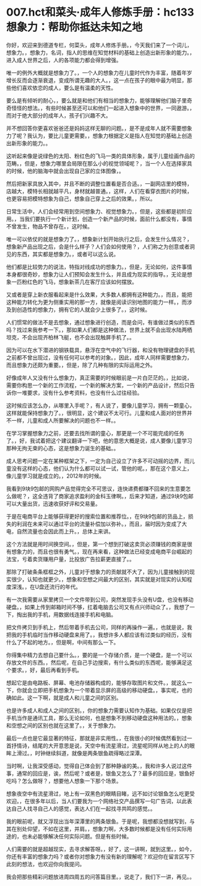 # 007.hct和菜头·成年人修炼手册：hc133 想象力：帮助你抵达未知之地

你好，欢迎来到德道专栏，何菜头，成年人修炼手册。，今天我们来了一个词儿，想象力。，想象力，名词，指人的思维在知觉材料的基础上创造出新形象的能力。，进入成人世界之后，人的各项能力都会得到增强。

唯一的例外大概就是想象力了。，一个人的想象力在儿童时代作为丰富，随着年岁增长反而会逐渐衰退，变成所谓无趣的大人。，这一点在孩子的眼中最为明显，那些他们喜欢依恋的成人，要么是有温柔的天性。

要么是有倾听的耐心，，要么就是和他们有相当的想象力，能够理解他们脑子里奇奇怪怪的想法。，有些时候甚至还可以和他们一起进入想象中的世界，一同遨游。，而对于绝大部分的成年人，孩子们兴趣不大。

并不想回答你更喜欢爸爸还是妈妈这样无聊的问题。，是不是成年人就不需要想象力了呢？我认为，要比儿童更需要。，想象力根据定义是指人在知觉的基础上创造出新形象的能力。。

这听起来像是说绿色的太阳、粉红色的飞马一类的具体形象，属于儿童绘画作品的范畴。，但是，想象力哪里会局限在那么小的视觉领域呢？，当一个人在选择家具的时候，他的脑海中就会出现自己家的立体图像，。

然后把新家具放入其中，并且不断的调整位置看是否合适。，一副网店里的模特，店越大，模特长相就越平凡，身材就越普通。，这样，人们在看穿衣图片的时候，也更容易把模特想象为自己，想象自己穿上之后的效果。，所以。

日常生活中，人们会经常用到空间想象力、视觉想象力。，但是，这些都是初阶应用。，当我们要执行一个新计划，创造一个新产品的时候，面前什么都没有，事情不曾发生，物品不曾存在。，这时候。

唯一可以依仗的就是想象力了。，想象新计划开始执行之后，会发生什么情况？，想象新产品出现之后，会是什么样子？人们会如何使用？，人们称之为创意或者洞见的东西，其实都是想象力。，或者可以这么说。

他们都是比较势力的说法，特指对线成功的想象力。，但是，无论如何，这件事情本身都很奇妙，想象力让人们预知会发生什么，并且成为现实的指导。，无论是想象一匹粉红色的飞马，想象新茶几在客厅应该如何摆放。

又或者是穿上新衣服看起来是什么效果，大多数人都拥有这种能力。，而且，能把这种能力转化为更为侧重实用的那一方，就像是阅读识别地图的能力一样。，而涉及到创造性的想象力，拥有它的人就会少上很多了。，这时候。

人们惯常的做法不是去想象，通过想象进行创造，而是会问，有谁做过类似的东西吗？找过来我参考一下。，那如果人们都是这种做法，世界上就不会出现水陆两栖坦克，不会出现齐柏林飞艇，也不会出现触屏手机了。。

因为可以在水下潜进的钢铁载具，悬浮在空气中的飞行器，和没有物理键盘的手机之前都不曾出现过，没有任何可以参考的对象。，因此，成年人同样需要想象力，而且想象力还颇为重要。，但是，除了几种有限的实际运用之外。

好像成年人又没有什么想象力，真正需要的时候眼前是一片白茫茫的。，比如说，需要你构思一个新的工作流程，一个新的解决方案，一个新的产品设计，然后只告诉你一堆要求，没有什么参考资料，也没有什么过往经验。

这时候应该怎么办，从哪里入手呢？，有人说了，要像儿童学习，拥有一颗童心，这样就能保持想象力了。，很明显，这个建议不太可行。儿童和成人面对的世界并不一样，儿童和成人所要解决的问题也不一样。。

在学习掌握想象力之前，还要去找所谓的童心，那更是一个不可能完成的任务了。，好，我试着把这个建议翻译一下吧，他的意思大概是说，成人要像儿童学习那种无拘无束的心态，这是想象力诞生的基础。。

成人思考问题一定在某种框架之下，一定为自己设立了许多不可动摇的边界，而儿童没有这样的心态，他们认为什么都可以试一试，管他的呢。，那在这个意义上，像儿童学习就是成立的。，2012年的时候。

我看到9块9包邮的网购产品觉得完全不可思议，连快递费都赚不回来的生意要怎么做呢？，这全违背了商家追求盈利的金科玉律啊。，后来才知道，通过9块9包邮可以大量出货，迅速收获好评和交易量。

于是在电商平台上能够获得更好的搜索位置和推荐位。，在9块9包邮的货品上，损失的利润在未来可以通过平台的流量补偿加以弥补。，而且，届时因为变成了大电，自然流量也会因此而上升。，总体上来讲。

这个方法就是用时间换空间。，但是，第一个想到打破这卖货必须赚钱的商家是很有想象力的，而且也很有勇气。，现在再来看，这种做法已经变成电商平台崛起的法宝，亏着卖货赚用户量，比投放广告拉薪更直接了。。

那除了打破条条框框之外，儿童对于想象力的贡献就不大了，因为儿童接触到的现实很少，认知也就更少。，想象和空想之间最大的区别，其实就是对现实的认知程度深浅。，在U盘还流行的年代。

有一次我需要从家里拷贝一个文件带到公司，突然发现手头没有U盘，也没有移动硬盘。，如果上传到邮箱时间不够，扛着电脑去公司又有点兴师动众了。，我想了一下，掏出我的手机，用数据线连接手机和电脑。

把文件拷贝到手机上，然后带着手机去公司，同样的再操作一遍。，也就是说，我把我的手机临时当作移动硬盘来用了。，我想许多人都应该有过类似的经历，没有什么了不起的地方。，但是啊，中间有那么一下。

你得集中精力去想自己要什么。，要的是一个存储介质，是一个硬盘，是一个可以存放文件的东西。，然后呢，在自己手边搜索，有什么类似的东西呢，能够满足这个要求。，好，最后再看到手机。

想起它是由电路板、屏幕、电池存储器构成的，能够存取图片和文件。，就这么一下，你就会立即把手机想象为一个带着显示屏的高级的移动硬盘。，事实呢，也的确如此。这一下啊，就是成人和儿童之间的区别。

也是许多成人和成人之间的区别。，你的想象力需要认知作为基础。如果仅仅是把手机当作是通讯工具，那么无论如何，也是想象不到移动硬盘这种用法的。，想象和空想之间的区别也就在这里了。，关于想象力。

最后一点也是它最显著的特征，那就是非实用性。，在我很小的时候偶然看到过一首抒情诗，结尾的大开意思是说，天空中有流星滑过，流星呢同样从地上的人的眼眸上滑过。，时钟继续斜道，就像是两条银鱼疏得略过深潭。

当时啊，让我深受感动，觉得自己体会到了那种静谧的美。，我和许多人说过这件事，通常的回应是，诶，然后呢？或者是，银鱼又怎么了？最多的回应是，银鱼好吃吗？怎么做呀？，想要他人想象一下那个场景。

想象夜空中有流星滑过，地上有一双黑色的眼睛目睹，远不如讨论银鱼怎么吃更受欢迎。，在很多年以后，当人们要我为一个网络社交产品撰写一句广告词，以此表达自己人找寻自己人的感觉，表达人们在一起找寻共鸣的感觉。。

我的眼前呢，就又浮现出当年深潭里的两条银鱼。于是呢，我想都没想就写到，与其在别处仰望，不如在这里，并肩。，想象力啊，大多数时候都是没有任何实际用途的，也未必能够解决任何实际问题。但是有些时候。

人们需要的就是超越现实，去寻求解答呀。，好了，这一讲啊，就到这里。，如今，你还有丰富的想象力吗？或者你对想象力有没有新的理解呢？欢迎你在留言区写下此刻的想法，也欢迎你向我提问。

我会把那些精彩问题放进周四周五的问答篇目里。，说走了，我们下一讲，再见。。